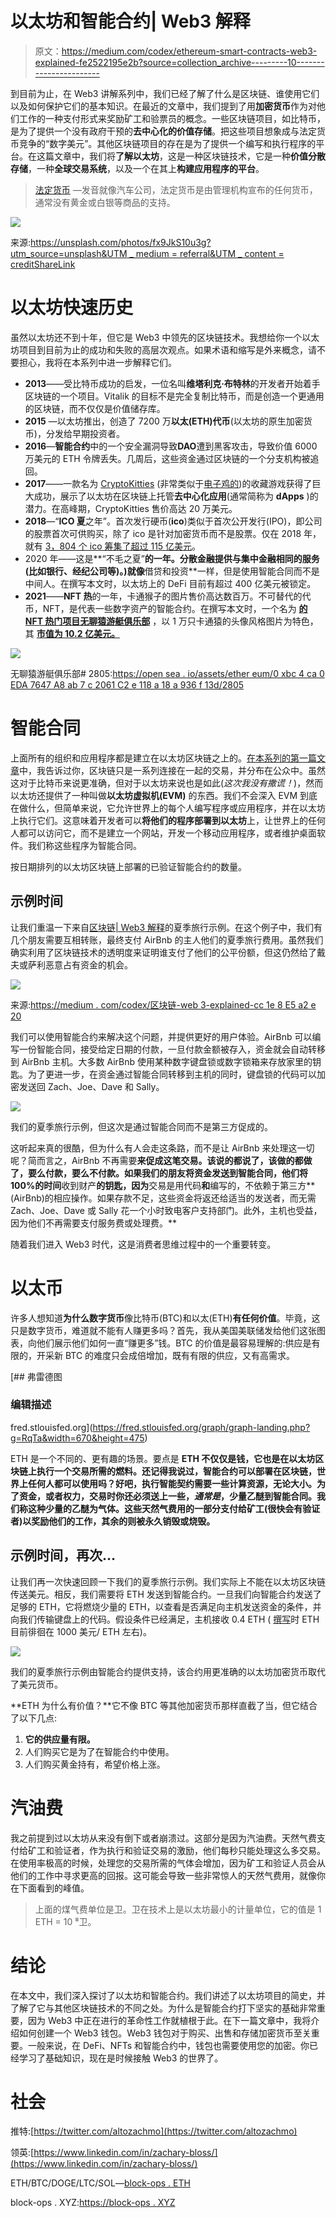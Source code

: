 # 以太坊和智能合约| Web3 解释

> 原文：<https://medium.com/codex/ethereum-smart-contracts-web3-explained-fe2522195e2b?source=collection_archive---------10----------------------->

到目前为止，在 Web3 讲解系列中，我们已经了解了什么是区块链、谁使用它们以及如何保护它们的基本知识。在最近的文章中，我们提到了用**加密货币**作为对他们工作的一种支付形式来奖励矿工和验票员的概念。一些区块链项目，如比特币，是为了提供一个没有政府干预的**去中心化的价值存储**。把这些项目想象成与法定货币竞争的“数字美元”。其他区块链项目的存在是为了提供一个编写和执行程序的平台。在这篇文章中，我们将**了解以太坊**，这是一种区块链技术，它是一种**价值分散存储**，一种**全球交易系统**，以及一个在其上**构建应用程序的平台**。

> [法定货币](https://www.britannica.com/topic/fiat-money) —发音就像汽车公司，法定货币是由管理机构宣布的任何货币，通常没有黄金或白银等商品的支持。

![](img/35d99da8686a7e65981a6b33a84f2879.png)

来源:[https://unsplash.com/photos/fx9JkS10u3g?utm_source=unsplash&UTM _ medium = referral&UTM _ content = creditShareLink](https://unsplash.com/photos/fx9JkS10u3g?utm_source=unsplash&utm_medium=referral&utm_content=creditShareLink)

# 以太坊快速历史

虽然以太坊还不到十年，但它是 Web3 中领先的区块链技术。我想给你一个以太坊项目到目前为止的成功和失败的高层次观点。如果术语和缩写是外来概念，请不要担心，我将在本系列中进一步解释它们。

*   **2013**——受比特币成功的启发，一位名叫**维塔利克·布特林**的开发者开始着手区块链的一个项目。Vitalik 的目标不是完全复制比特币，而是创造一个更通用的区块链，而不仅仅是价值储存库。
*   **2015** —以太坊推出，创造了 7200 万**以太(ETH)代币**(以太坊的原生加密货币)，分发给早期投资者。
*   **2016**—**智能合约**中的一个安全漏洞导致**DAO**遭到黑客攻击，导致价值 6000 万美元的 ETH 令牌丢失。几周后，这些资金通过区块链的一个分支机构被追回。
*   **2017**——一款名为 [CryptoKitties](https://www.cryptokitties.co/) (非常类似于[电子鸡的](https://tamagotchi.com/))的收藏游戏获得了巨大成功，展示了以太坊在区块链上托管**去中心化应用**(通常简称为 **dApps** )的潜力。在高峰期，CryptoKitties 售价高达 20 万美元。
*   **2018**—“**ICO 夏**之年”。首次发行硬币(**ico**)类似于首次公开发行(IPO)，即公司的股票首次可供购买，除了 ico 是针对加密货币而不是股票。仅在 2018 年，就有 [3，804 个 ico 筹集了超过 115 亿美元](https://icobench.com/reports/ICO_Market_Analysis_2018.pdf)。
*   2020 年——这是**“不毛之夏”**的一年。分散金融提供与集中金融相同的服务(比如银行、经纪公司等)。)就像**借贷和投资**一样，但是使用智能合同而不是中间人。在撰写本文时，以太坊上的 DeFi 目前有超过 400 亿美元被锁定。
*   **2021**——**NFT 热**的一年，卡通猴子的图片售价高达数百万。不可替代的代币，NFT，是代表一些数字资产的智能合约。在撰写本文时，一个名为 [**的 NFT 热门项目无聊猿游艇俱乐部**](https://opensea.io/collection/boredapeyachtclub) ，以 1 万只卡通猿的头像风格图片为特色，其 [**市值为 10.2 亿美元。**](https://www.coingecko.com/en/nft/bored-ape-yacht-club)

![](img/271945c419bb827e6b87e4ea33b0f013.png)

无聊猿游艇俱乐部# 2805:[https://open sea . io/assets/ether eum/0 xbc 4 ca 0 EDA 7647 A8 ab 7 c 2061 C2 e 118 a 18 a 936 f 13d/2805](https://opensea.io/assets/ethereum/0xbc4ca0eda7647a8ab7c2061c2e118a18a936f13d/2805)

# 智能合同

上面所有的组织和应用程序都是建立在以太坊区块链之上的。[在本系列的第一篇文章](/codex/blockchains-web3-explained-cc1e8e5a2e20)中，我告诉过你，区块链只是一系列连接在一起的交易，并分布在公众中。虽然这对于比特币来说更准确，但对于以太坊来说也是如此(*这次我没有撒谎！*)，然而以太坊还提供了一种叫做**以太坊虚拟机(EVM)** 的东西。我们不会深入 EVM 到底在做什么，但简单来说，它允许世界上的每个人编写程序或应用程序，并在以太坊上执行它们。这意味着开发者可以**将他们的程序部署到以太坊**上，让世界上的任何人都可以访问它，而不是建立一个网站，开发一个移动应用程序，或者维护桌面软件。我们称这些程序为智能合同。

按日期排列的以太坊区块链上部署的已验证智能合约的数量。

## 示例时间

让我们重温一下来自[区块链| Web3 解释](/codex/blockchains-web3-explained-cc1e8e5a2e20)的夏季旅行示例。在这个例子中，我们有几个朋友需要互相转账，最终支付 AirBnb 的主人他们的夏季旅行费用。虽然我们确实利用了区块链技术的透明度来证明谁支付了他们的公平份额，但这仍然给了戴夫或萨利恶意占有资金的机会。

![](img/e1b8b60eff8a3879ce773280c761da2f.png)

来源:[https://medium . com/codex/区块链-web 3-explained-cc 1e 8 E5 a2 e 20](/codex/blockchains-web3-explained-cc1e8e5a2e20)

我们可以使用智能合约来解决这个问题，并提供更好的用户体验。AirBnb 可以编写一份智能合同，接受给定日期的付款，一旦付款金额被存入，资金就会自动转移到 AirBnb 主机。大多数 AirBnb 使用某种数字键盘锁或数字锁箱来存放家里的钥匙。为了更进一步，在资金通过智能合同转移到主机的同时，键盘锁的代码可以加密发送回 Zach、Joe、Dave 和 Sally。

![](img/2ea49851ee971d17c024f22916b1a95d.png)

我们的夏季旅行示例，但这次是通过智能合同而不是第三方促成的。

这听起来真的很酷，但为什么有人会走这条路，而不是让 AirBnb 来处理这一切呢？简而言之，AirBnb 不再需要**来促成这笔交易。该说的都说了，该做的都做了，要么付款，要么不付款。如果我们的朋友将资金发送到智能合同，他们将 100%的时间**收到财产**的钥匙，因为**交易是用代码**和**编写的，不依赖于第三方** (AirBnb)的相应操作。如果存款不足，这些资金将返还给适当的发送者，而无需 Zach、Joe、Dave 或 Sally 花一个小时致电客户支持部门。此外，主机也受益，因为他们不再需要支付服务费或处理费。**

随着我们进入 Web3 时代，这是消费者思维过程中的一个重要转变。

# 以太币

许多人想知道**为什么数字货币**像比特币(BTC)和以太(ETH)**有任何价值**。毕竟，这只是数字货币，难道就不能有人赚更多吗？首先，我从美国美联储发给他们这张图表，向他们展示他们如何一直“赚更多”钱。BTC 的价值是最容易理解的:供应是有限的，开采新 BTC 的难度只会成倍增加，既有有限的供应，又有高需求。

 [## 弗雷德图

### 编辑描述

fred.stlouisfed.org](https://fred.stlouisfed.org/graph/graph-landing.php?g=RqTa&width=670&height=475) 

ETH 是一个不同的、更有趣的场景。要点是 **ETH 不仅仅是钱，**它也是在以太坊区块链上执行一个交易所需的**燃料。还记得我说过，智能合约可以部署在区块链，世界上任何人都可以使用吗？好吧，执行智能契约需要一些计算资源，无论大小。为了资金，或者权力，交易时你还必须送上一些，*通常是*，少量乙醚到智能合同。我们称这种少量的乙醚为气体。这些天然气费用的一部分支付给矿工(很快会有验证者)以奖励他们的工作，其余的则被永久销毁或烧毁。**

## 示例时间，再次…

让我们再一次快速回顾一下我们的夏季旅行示例。我们实际上不能在以太坊区块链传送美元。相反，我们需要将 ETH 发送到智能合约。一旦我们向智能合约发送了足够的 ETH，它将燃烧少量的 ETH，以查看是否满足向主机发送资金的条件，并向我们传输键盘上的代码。假设条件已经满足，主机接收 0.4 ETH ( [撰写](https://www.coindesk.com/price/ethereum/)时 ETH 目前徘徊在 1000 美元/ ETH 左右)。

![](img/4507d63d657d3ccee3ad91ec22e06c33.png)

我们的夏季旅行示例由智能合约提供支持，该合约用更准确的以太坊加密货币取代了美元货币。

**ETH 为什么有价值？**它不像 BTC 等其他加密货币那样直截了当，但它结合了以下几点:

1.  **它的供应量有限。**
2.  人们购买它是为了在智能合约中使用。
3.  人们购买黄金持有，希望价格上涨。

# 汽油费

我之前提到过以太坊从来没有倒下或者崩溃过。这部分是因为汽油费。天然气费支付给矿工和验证者，作为执行和验证交易的激励，他们每秒只能处理这么多交易。在使用率极高的时候，处理您的交易所需的气体会增加，因为矿工和验证人员会从他们的工作中寻求更高的回报。这可能会导致一些非常惊人的天然气费用，就像你在下面看到的峰值。

> 上面的煤气费单位是卫。卫在技术上是以太坊最小的计量单位，它的值是 1 ETH = 10 ⁸卫。

# 结论

在本文中，我们深入探讨了以太坊和智能合约。我们讲述了以太坊项目的简史，并了解了它与其他区块链技术的不同之处。为什么是智能合约打下坚实的基础非常重要，因为 Web3 中正在进行的革命性工作就植根于此。在下一篇文章中，我将介绍如何创建一个 Web3 钱包。Web3 钱包对于购买、出售和存储加密货币至关重要。一般来说，在 DeFi、NFTs 和智能合约中，钱包也需要使用您的加密。你已经学习了基础知识，现在是时候接触 Web3 的世界了。

# 社会

推特:[https://twitter.com/altozachmo](https://twitter.com/altozachmo)

领英:[https://www.linkedin.com/in/zachary-bloss/](https://www.linkedin.com/in/zachary-bloss/)

ETH/BTC/DOGE/LTC/SOL—[block-ops . ETH](https://metamask.app.link/send/pay-block-ops.eth@1?value=5e16)

block-ops . XYZ:[https://block-ops . XYZ](https://block-ops.xyz/)